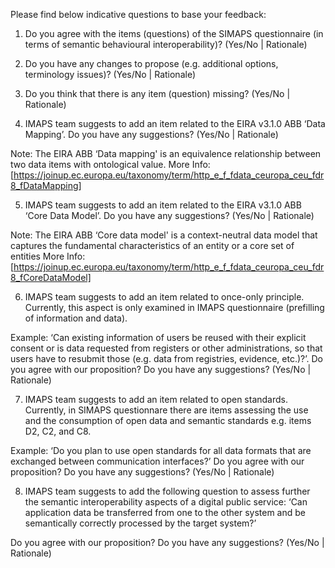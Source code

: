 Please find below indicative questions to base your feedback:

1. Do you agree with the items (questions) of the SIMAPS questionnaire (in terms of semantic behavioural interoperability)? (Yes/No | Rationale)

2. Do you have any changes to propose (e.g. additional options, terminology issues)? (Yes/No | Rationale)

3. Do you think that there is any item (question) missing? (Yes/No | Rationale)

4. IMAPS team suggests to add an item related to the EIRA v3.1.0 ABB ‘Data Mapping’. Do you have any suggestions? (Yes/No | Rationale)

  Note: The EIRA ABB ‘Data mapping' is an equivalence relationship between two data items with ontological value.
  More Info: [https://joinup.ec.europa.eu/taxonomy/term/http_e_f_fdata_ceuropa_ceu_fdr8_fDataMapping]

5. IMAPS team suggests to add an item related to the EIRA v3.1.0 ABB ‘Core Data Model’. Do you have any suggestions? (Yes/No | Rationale)

  Note: The EIRA ABB ‘Core data model' is a context-neutral data model that captures the fundamental characteristics of an entity or a core set of entities
  More Info: [https://joinup.ec.europa.eu/taxonomy/term/http_e_f_fdata_ceuropa_ceu_fdr8_fCoreDataModel]

6. IMAPS team suggests to add an item related to once-only principle. Currently, this aspect is only examined in IMAPS questionnaire (prefilling of information and data).

  Example: ‘Can existing information of users be reused with their explicit consent or is data requested from registers or other administrations, so that users have to resubmit   those (e.g. data from registries, evidence, etc.)?’. 
  Do you agree with our proposition? Do you have any suggestions? (Yes/No | Rationale)

7. IMAPS team suggests to add an item related to open standards. Currently, in SIMAPS questionnare there are items assessing the use and the consumption of open data and semantic standards e.g. items D2, C2, and C8. 

  Example: ‘Do you plan to use open standards for all data formats that are exchanged between communication interfaces?’
  Do you agree with our proposition? Do you have any suggestions? (Yes/No | Rationale)

8. IMAPS team suggests to add  the following question to assess further the semantic interoperability aspects of a digital public service: ‘Can application data be transferred   from one to the other system and be semantically correctly processed by the target system?’

  Do you agree with our proposition? Do you have any suggestions? (Yes/No | Rationale)

